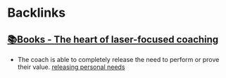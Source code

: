 
# Backlinks
## [📚Books - The heart of laser-focused coaching](<📚Books - The heart of laser-focused coaching.md>)
- The coach is able to completely release the need to perform or prove their value. [releasing personal needs](<releasing personal needs.md>)

